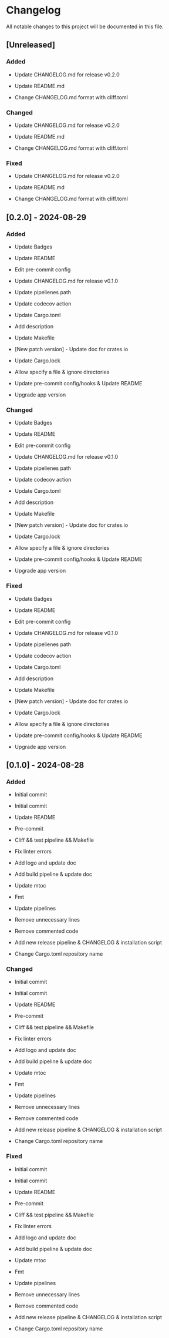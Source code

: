 # Changelog
All notable changes to this project will be documented in this file.
## [Unreleased]


### Added

- Update CHANGELOG.md for release v0.2.0


- Update README.md


- Change CHANGELOG.md format with cliff.toml



### Changed

- Update CHANGELOG.md for release v0.2.0


- Update README.md


- Change CHANGELOG.md format with cliff.toml



### Fixed

- Update CHANGELOG.md for release v0.2.0


- Update README.md


- Change CHANGELOG.md format with cliff.toml

## [0.2.0] - 2024-08-29


### Added

- Update Badges


- Update README


- Edit pre-commit config


- Update CHANGELOG.md for release v0.1.0


- Update pipelienes path


- Update codecov action


- Update Cargo.toml


- Add description


- Update Makefile


- [New patch version] - Update doc for crates.io


- Update Cargo.lock


- Allow specify a file & ignore directories


- Update pre-commit config/hooks & Update README


- Upgrade app version



### Changed

- Update Badges


- Update README


- Edit pre-commit config


- Update CHANGELOG.md for release v0.1.0


- Update pipelienes path


- Update codecov action


- Update Cargo.toml


- Add description


- Update Makefile


- [New patch version] - Update doc for crates.io


- Update Cargo.lock


- Allow specify a file & ignore directories


- Update pre-commit config/hooks & Update README


- Upgrade app version



### Fixed

- Update Badges


- Update README


- Edit pre-commit config


- Update CHANGELOG.md for release v0.1.0


- Update pipelienes path


- Update codecov action


- Update Cargo.toml


- Add description


- Update Makefile


- [New patch version] - Update doc for crates.io


- Update Cargo.lock


- Allow specify a file & ignore directories


- Update pre-commit config/hooks & Update README


- Upgrade app version

## [0.1.0] - 2024-08-28


### Added

- Initial commit

- Initial commit


- Update README


- Pre-commit


- Cliff && test pipeline && Makefile


- Fix linter errors


- Add logo and update doc


- Add build pipeline & update doc


- Update mtoc


- Fmt


- Update pipelines


- Remove unnecessary lines


- Remove commented code


- Add new release pipeline & CHANGELOG & installation script


- Change Cargo.toml repository name



### Changed

- Initial commit

- Initial commit


- Update README


- Pre-commit


- Cliff && test pipeline && Makefile


- Fix linter errors


- Add logo and update doc


- Add build pipeline & update doc


- Update mtoc


- Fmt


- Update pipelines


- Remove unnecessary lines


- Remove commented code


- Add new release pipeline & CHANGELOG & installation script


- Change Cargo.toml repository name



### Fixed

- Initial commit

- Initial commit


- Update README


- Pre-commit


- Cliff && test pipeline && Makefile


- Fix linter errors


- Add logo and update doc


- Add build pipeline & update doc


- Update mtoc


- Fmt


- Update pipelines


- Remove unnecessary lines


- Remove commented code


- Add new release pipeline & CHANGELOG & installation script


- Change Cargo.toml repository name

<!-- generated by git-cliff -->
